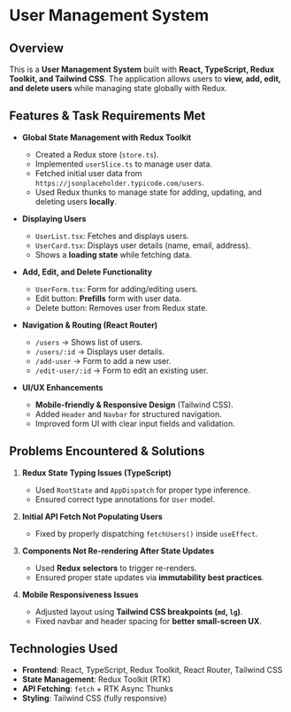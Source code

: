 # User Management System

## Overview
This is a **User Management System** built with **React, TypeScript, Redux Toolkit, and Tailwind CSS**. The application allows users to **view, add, edit, and delete users** while managing state globally with Redux.

## Features & Task Requirements Met
- **Global State Management with Redux Toolkit**
  - Created a Redux store (`store.ts`).
  - Implemented `userSlice.ts` to manage user data.
  - Fetched initial user data from `https://jsonplaceholder.typicode.com/users`.
  - Used Redux thunks to manage state for adding, updating, and deleting users **locally**.

- **Displaying Users**
  - `UserList.tsx`: Fetches and displays users.
  - `UserCard.tsx`: Displays user details (name, email, address).
  - Shows a **loading state** while fetching data.

- **Add, Edit, and Delete Functionality**
  - `UserForm.tsx`: Form for adding/editing users.
  - Edit button: **Prefills** form with user data.
  - Delete button: Removes user from Redux state.

- **Navigation & Routing (React Router)**
  - `/users` → Shows list of users.
  - `/users/:id` → Displays user details.
  - `/add-user` → Form to add a new user.
  - `/edit-user/:id` → Form to edit an existing user.

- **UI/UX Enhancements**
  - **Mobile-friendly & Responsive Design** (Tailwind CSS).
  - Added `Header` and `Navbar` for structured navigation.
  - Improved form UI with clear input fields and validation.

## Problems Encountered & Solutions
1. **Redux State Typing Issues (TypeScript)**
   - Used `RootState` and `AppDispatch` for proper type inference.
   - Ensured correct type annotations for `User` model.

2. **Initial API Fetch Not Populating Users**
   - Fixed by properly dispatching `fetchUsers()` inside `useEffect`.

3. **Components Not Re-rendering After State Updates**
   - Used **Redux selectors** to trigger re-renders.
   - Ensured proper state updates via **immutability best practices**.

4. **Mobile Responsiveness Issues**
   - Adjusted layout using **Tailwind CSS breakpoints (`md`, `lg`)**.
   - Fixed navbar and header spacing for **better small-screen UX**.

## Technologies Used
- **Frontend**: React, TypeScript, Redux Toolkit, React Router, Tailwind CSS
- **State Management**: Redux Toolkit (RTK)
- **API Fetching**: `fetch` + RTK Async Thunks
- **Styling**: Tailwind CSS (fully responsive)


